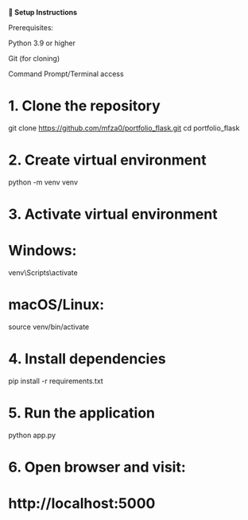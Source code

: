 **🔧 Setup Instructions**

Prerequisites:

Python 3.9 or higher

Git (for cloning)

Command Prompt/Terminal access

# 1. Clone the repository
git clone https://github.com/mfza0/portfolio_flask.git
cd portfolio_flask

# 2. Create virtual environment
python -m venv venv

# 3. Activate virtual environment
# Windows:
venv\Scripts\activate
# macOS/Linux:
source venv/bin/activate

# 4. Install dependencies
pip install -r requirements.txt

# 5. Run the application
python app.py

# 6. Open browser and visit:
# http://localhost:5000
